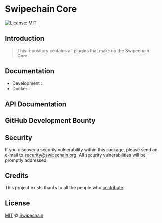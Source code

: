 # Swipechain Core

[![License: MIT](https://badgen.now.sh/badge/license/MIT/green)](https://opensource.org/licenses/MIT)

## Introduction

> This repository contains all plugins that make up the Swipechain Core.

## Documentation

-   Development : 
-   Docker : 

## API Documentation

## GitHub Development Bounty

## Security

If you discover a security vulnerability within this package, please send an e-mail to security@swipechain.org. All security vulnerabilities will be promptly addressed.

## Credits

This project exists thanks to all the people who [contribute](../../contributors).

## License

[MIT](LICENSE) © [Swipechain](https://swipechain.org)
